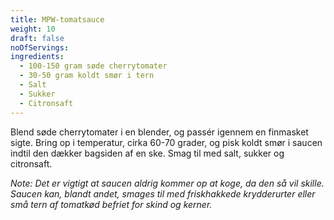 ```yaml
---
title: MPW-tomatsauce
weight: 10
draft: false
noOfServings: 
ingredients:
  - 100-150 gram søde cherrytomater
  - 30-50 gram koldt smør i tern
  - Salt
  - Sukker
  - Citronsaft
---
```


Blend søde cherrytomater i en blender, og passér igennem en finmasket
sigte. Bring op i temperatur, cirka 60-70 grader, og pisk koldt smør i
saucen indtil den dækker bagsiden af en ske. Smag til med salt, sukker
og citronsaft.

*Note: Det er vigtigt at saucen aldrig kommer op at koge, da den så vil
skille. Saucen kan, blandt andet, smages til med friskhakkede
krydderurter eller små tern af tomatkød befriet for skind og kerner.*

